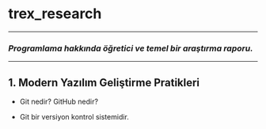 # trex_research
***
### *Programlama hakkında öğretici ve temel bir araştırma raporu.*
***

## 1. Modern Yazılım Geliştirme Pratikleri

* Git nedir? GitHub nedir?

* Git bir versiyon kontrol sistemidir. 


